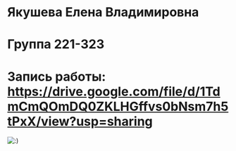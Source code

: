 # Якушева Елена Владимировна 
# Группа 221-323
# Запись работы: https://drive.google.com/file/d/1TdmCmQOmDQ0ZKLHGffvs0bNsm7h5tPxX/view?usp=sharing


![:)](./public/Wcg.gif)